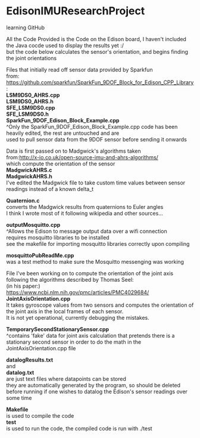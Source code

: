 # EdisonIMUResearchProject

learning GitHub  
  
All the Code Provided is the Code on the Edison board, I haven't included the Java cocde used to display the results yet :/  
but the code below calculates the sensor's orientation, and begins finding the joint orientations  
  
Files that initially read off sensor data provided by Sparkfun  
from: https://github.com/sparkfun/SparkFun_9DOF_Block_for_Edison_CPP_Library:  
**LSM9DS0_AHRS.cpp**  
**LSM9DS0_AHRS.h**  
**SFE_LSM9DS0.cpp**  
**SFE_LSM9DS0.h**  
**SparkFun_9DOF_Edison_Block_Example.cpp**  
^Only the SparkFun_9DOF_Edison_Block_Example.cpp code has been heavily edited, the rest are  untouched and are  
used to pull sensor data from the 9DOF sensor before sending it onwards  
  
Data is first passed on to Madgwick's algorithms taken  
from:http://x-io.co.uk/open-source-imu-and-ahrs-algorithms/  
which compute the orientation of the sensor  
**MadgwickAHRS.c**  
**MadgwickAHRS.h**  
I've edited the Madgwick file to take custom time values between sensor readings instead of a known delta_t  
  
**Quaternion.c**  
converts the Madgwick results from quaternions to Euler angles  
I think I wrote most of it following wikipedia and other sources...  
  
  
**outputMosquitto.cpp**  
^Allows the Edison to message output data over a wifi connection  
requires mosquitto libraries to be installed  
see the makefile for importing mosquitto libraries correctly upon compiling  
  
**mosquittoPubReadMe.cpp**  
was a test method to make sure the Mosquitto messenging was working  
  
File I've been working on to compute the orientation of the joint axis following the algorithms described by Thomas Seel:  
(in his paper:)  
https://www.ncbi.nlm.nih.gov/pmc/articles/PMC4029684/  
**JointAxisOrientation.cpp**  
It takes gyroscope values from two sensors and computes the orientation of the joint axis in the local frames of each sensor.  
It is not yet operational, currently debugging the mistakes.  
  
**TemporarySecondStationarySensor.cpp**  
^contains 'fake' data for joint axis calculation that pretends there is a  
stationary second sensor in order to do the math in the JointAxisOrientation.cpp file  
  
**datalogResults.txt**  
and  
**datalog.txt**  
are just text files where datapoints can be stored  
they are automatically generated by the program, so should be deleted before running if one wishes to datalog the Edison's sensor readings over some time  
  
**Makefile**   
is used to compile the code  
**test**   
is used to run the code, the compiled code is run with ./test  
  

